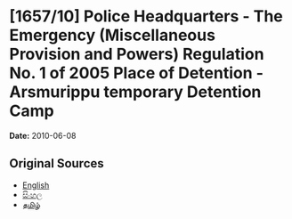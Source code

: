 # [1657/10] Police Headquarters - The Emergency (Miscellaneous Provision and Powers) Regulation No. 1 of 2005 Place of Detention - Arsmurippu temporary Detention Camp

**Date:** 2010-06-08

## Original Sources

- [English](https://documents.gov.lk/view/extra-gazettes/2010/6/1657-10_E.pdf)
- [සිංහල](https://documents.gov.lk/view/extra-gazettes/2010/6/1657-10_S.pdf)
- [தமிழ்](https://documents.gov.lk/view/extra-gazettes/2010/6/1657-10_T.pdf)
